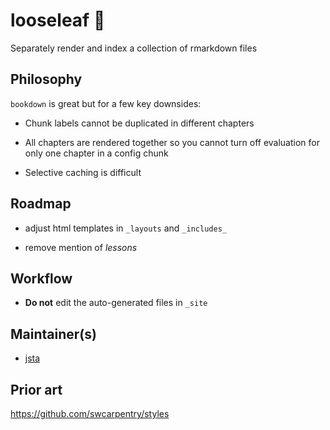 # looseleaf :leaves:

Separately render and index a collection of rmarkdown files

## Philosophy

`bookdown` is great but for a few key downsides:

* Chunk labels cannot be duplicated in different chapters

* All chapters are rendered together so you cannot turn off evaluation for only one chapter in a config chunk

* Selective caching is difficult

## Roadmap

 * adjust html templates in `_layouts` and `_includes_`
 
 * remove mention of _lessons_

## Workflow

* **Do not** edit the auto-generated files in `_site`

## Maintainer(s)

* [jsta](https://github.com/jsta)

## Prior art

https://github.com/swcarpentry/styles
